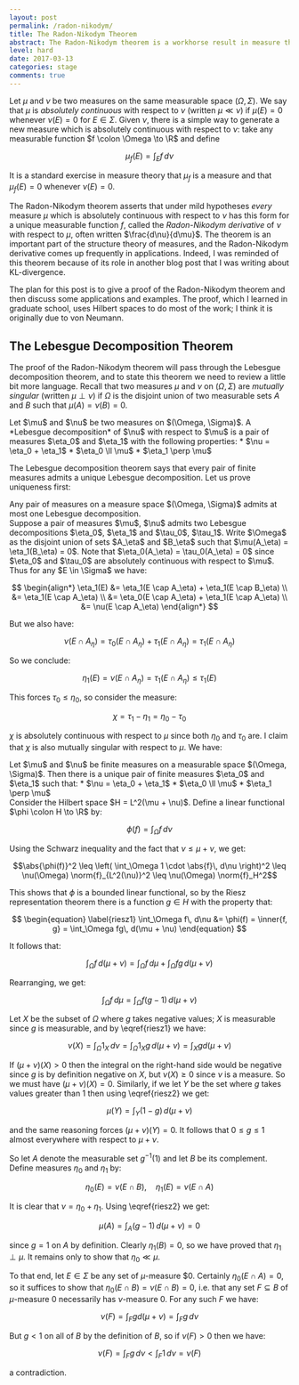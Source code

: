 ```yaml
---
layout: post
permalink: /radon-nikodym/
title: The Radon-Nikodym Theorem
abstract: The Radon-Nikodym theorem is a workhorse result in measure theory, with numerous applications to probability dynamics (such as the existence of conditional expectations and the existence of KL-divergence).  I will give a simple proof using Hilbert spaces.
level: hard
date: 2017-03-13
categories: stage
comments: true
---
```


Let $\mu$ and $\nu$ be two measures on the same measurable space $(\Omega, \Sigma)$.  We say that $\mu$ is *absolutely continuous* with respect to $\nu$ (written $\mu \ll \nu$) if $\mu(E) = 0$ whenever $\nu(E) = 0$ for $E \in \Sigma$.  Given $\nu$, there is a simple way to generate a new measure which is absolutely continuous with respect to $\nu$: take any measurable function $f \colon \Omega \to \R$ and define

$$\mu_f(E) = \int_E f\, d\nu$$

It is a standard exercise in measure theory that $\mu_f$ is a measure and that $\mu_f(E) = 0$ whenever $\nu(E) = 0$.

The Radon-Nikodym theorem asserts that under mild hypotheses *every* measure $\mu$ which is absolutely continuous with respect to $\nu$ has this form for a unique measurable function $f$, called the *Radon-Nikodym derivative* of $\nu$ with respect to $\mu$, often written $\frac{d\nu}{d\mu}$.  The theorem is an important part of the structure theory of measures, and the Radon-Nikodym derivative comes up frequently in applications.  Indeed, I was reminded of this theorem because of its role in another blog post that I was writing about KL-divergence.

The plan for this post is to give a proof of the Radon-Nikodym theorem and then discuss some applications and examples.  The proof, which I learned in graduate school, uses Hilbert spaces to do most of the work; I think it is originally due to von Neumann.

## The Lebesgue Decomposition Theorem

The proof of the Radon-Nikodym theorem will pass through the Lebesgue decomposition theorem, and to state this theorem we need to review a little bit more language.  Recall that two measures $\mu$ and $\nu$ on $(\Omega, \Sigma)$ are *mutually singular* (written $\mu \perp \nu$) if $\Omega$ is the disjoint union of two measurable sets $A$ and $B$ such that $\mu(A) = \nu(B) = 0$.

<div class="definition">
Let $\mu$ and $\nu$ be two measures on $(\Omega, \Sigma)$.  A *Lebesgue decomposition* of $\nu$ with respect to $\mu$ is a pair of measures $\eta_0$ and $\eta_1$ with the following properties:
* $\nu = \eta_0 + \eta_1$
* $\eta_0 \ll \mu$
* $\eta_1 \perp \mu$
</div>

The Lebesgue decomposition theorem says that every pair of finite measures admits a unique Lebesgue decomposition.  Let us prove uniqueness first:

<div class="lemma">
Any pair of measures on a measure space $(\Omega, \Sigma)$ admits at most one Lebesgue decomposition.
</div>
<div class="proof">
Suppose a pair of measures $\mu$, $\nu$ admits two Lebesgue decompositions $\eta_0$, $\eta_1$ and $\tau_0$, $\tau_1$.  Write $\Omega$ as the disjoint union of sets $A_\eta$ and $B_\eta$ such that $\mu(A_\eta) = \eta_1(B_\eta) = 0$.  Note that $\eta_0(A_\eta) = \tau_0(A_\eta) = 0$ since $\eta_0$ and $\tau_0$ are absolutely continuous with respect to $\mu$.  Thus for any $E \in \Sigma$ we have:

$$
\begin{align*}
\eta_1(E) &= \eta_1(E \cap A_\eta) + \eta_1(E \cap B_\eta) \\
&= \eta_1(E \cap A_\eta) \\
&= \eta_0(E \cap A_\eta) + \eta_1(E \cap A_\eta) \\
&= \nu(E \cap A_\eta)
\end{align*}
$$

But we also have:

$$\nu(E \cap A_\eta) = \tau_0(E \cap A_\eta) + \tau_1(E \cap A_\eta) = \tau_1(E \cap A_\eta)$$

So we conclude:

$$\eta_1(E) = \nu(E \cap A_\eta) = \tau_1(E \cap A_\eta) \leq \tau_1(E)$$

This forces $\tau_0 \leq \eta_0$, so consider the measure:

$$\chi = \tau_1 - \eta_1 = \eta_0 - \tau_0$$

$\chi$ is absolutely continuous with respect to $\mu$ since both $\eta_0$ and $\tau_0$ are.  I claim that $\chi$ is also mutually singular with respect to $\mu$.  We have:
</div>

<div class="theorem">
Let $\mu$ and $\nu$ be finite measures on a measurable space $(\Omega, \Sigma)$.  Then there is a unique pair of finite measures $\eta_0$ and $\eta_1$ such that:
* $\nu = \eta_0 + \eta_1$
* $\eta_0 \ll \mu$
* $\eta_1 \perp \mu$
</div>
<div class="proof">
Consider the Hilbert space $H = L^2(\mu + \nu)$.  Define a linear functional $\phi \colon H \to \R$ by:

$$\phi(f) = \int_\Omega f\, d\nu$$

Using the Schwarz inequality and the fact that $\nu \leq \mu + \nu$, we get:

$$\abs{\phi(f)}^2 \leq \left( \int_\Omega 1 \cdot \abs{f}\, d\nu \right)^2 \leq \nu(\Omega) \norm{f}_{L^2(\nu)}^2 \leq \nu(\Omega) \norm{f}_H^2$$

This shows that $\phi$ is a bounded linear functional, so by the Riesz representation theorem there is a function $g \in H$ with the property that:

$$
\begin{equation} \label{riesz1}
\int_\Omega f\, d\nu &= \phi(f) = \inner{f, g} = \int_\Omega fg\, d(\mu + \nu)
\end{equation}
$$

It follows that:

$$\int_\Omega f\, d(\mu + \nu) = \int_\Omega f\, d\mu + \int_\Omega fg\, d(\mu + \nu)$$

Rearranging, we get:

$$
\begin{equation} \label{riesz2}
\int_\Omega f\, d\mu = \int_\Omega f(g - 1)\, d(\mu + \nu)
\end{equation}
$$

Let $X$ be the subset of $\Omega$ where $g$ takes negative values; $X$ is measurable since $g$ is measurable, and by \eqref{riesz1} we have:

$$\nu(X) = \int_\Omega 1_X\, d\nu = \int_\Omega 1_X g\, d(\mu + \nu) = \int_X g d(\mu + \nu)$$

If $(\mu + \nu)(X) > 0$ then the integral on the right-hand side would be negative since $g$ is by definition negative on $X$, but $\nu(X) \geq 0$ since $\nu$ is a measure.  So we must have $(\mu + \nu)(X) = 0$.  Similarly, if we let $Y$ be the set where $g$ takes values greater than $1$ then using \eqref{riesz2} we get:

$$\mu(Y) = \int_Y (1 - g)\, d(\mu + \nu)$$

and the same reasoning forces $(\mu + \nu)(Y) = 0$.  It follows that $0 \leq g \leq 1$ almost everywhere with respect to $\mu + \nu$.

So let $A$ denote the measurable set $g^{-1}(1)$ and let $B$ be its complement.  Define measures $\eta_0$ and $\eta_1$ by:

$$\eta_0(E) = \nu(E \cap B), \quad \eta_1(E) = \nu(E \cap A)$$

It is clear that $\nu = \eta_0 + \eta_1$.  Using \eqref{riesz2} we get:

$$\mu(A) = \int_A (g - 1)\, d(\mu + \nu) = 0$$

since $g = 1$ on $A$ by definition.  Clearly $\eta_1(B) = 0$, so we have proved that $\eta_1 \perp \mu$.  It remains only to show that $\eta_0 \ll \mu$.

To that end, let $E \in \Sigma$ be any set of $\mu$-measure $0.  Certainly $\eta_0(E \cap A) = 0$, so it suffices to show that $\eta_0(E \cap B) = \nu(E \cap B) = 0$, i.e. that any set $F \subseteq B$ of $\mu$-measure $0$ necessarily has $\nu$-measure $0$.  For any such $F$ we have:

$$\nu(F) = \int_F g d(\mu + \nu) = \int_F g\, d\nu$$

But $g < 1$ on all of $B$ by the definition of $B$, so if $\nu(F) > 0$ then we have:

$$\nu(F) = \int_F g\, d\nu < \int_F 1\, d\nu = \nu(F)$$

a contradiction.
</div>
